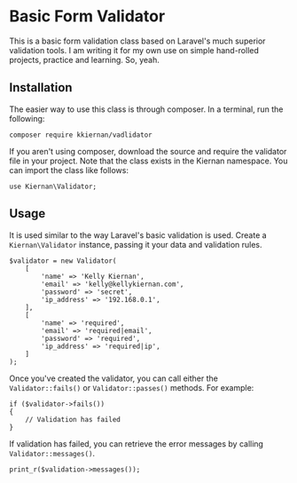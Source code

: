 # Basic Form Validator

This is a basic form validation class based on Laravel's much superior validation tools. I am writing it for my own use on simple hand-rolled projects, practice and learning. So, yeah.

## Installation

The easier way to use this class is through composer. In a terminal, run the following:

````
composer require kkiernan/vadlidator
````

If you aren't using composer, download the source and require the validator file in your project. Note that the class exists in the Kiernan namespace. You can import the class like follows:

```
use Kiernan\Validator;
```

## Usage

It is used similar to the way Laravel's basic validation is used. Create a `Kiernan\Validator` instance, passing it your data and validation rules.

```
$validator = new Validator(
	[
		'name' => 'Kelly Kiernan',
		'email' => 'kelly@kellykiernan.com',
		'password' => 'secret',
		'ip_address' => '192.168.0.1',
	],
	[
		'name' => 'required',
		'email' => 'required|email',
		'password' => 'required',
		'ip_address' => 'required|ip',
	]
);
```

Once you've created the validator, you can call either the `Validator::fails()` or `Validator::passes()` methods. For example:
```
if ($validator->fails())
{
    // Validation has failed
}
```

If validation has failed, you can retrieve the error messages by calling `Validator::messages()`.

```
print_r($validation->messages());
```